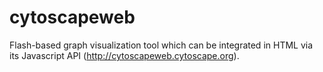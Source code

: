 cytoscapeweb
============

Flash-based graph visualization tool which can be integrated in HTML via its Javascript API (http://cytoscapeweb.cytoscape.org).
